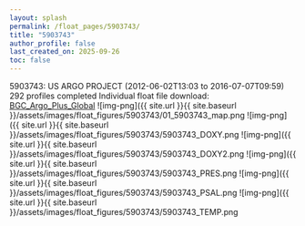 ```yaml
---
layout: splash
permalink: /float_pages/5903743/
title: "5903743"
author_profile: false
last_created_on: 2025-09-26
toc: false
---
```

 
5903743: US ARGO PROJECT (2012-06-02T13:03 to 2016-07-07T09:59)
292 profiles completed
Individual float file download: [BGC_Argo_Plus_Global](https://ftp.soest.hawaii.edu/bgc_argo_plus/Individual_Floats/outliers_removed/5903743_Sprof_processed.nc)
![img-png]({{ site.url }}{{ site.baseurl }}/assets/images/float_figures/5903743/01_5903743_map.png
![img-png]({{ site.url }}{{ site.baseurl }}/assets/images/float_figures/5903743/5903743_DOXY.png
![img-png]({{ site.url }}{{ site.baseurl }}/assets/images/float_figures/5903743/5903743_DOXY2.png
![img-png]({{ site.url }}{{ site.baseurl }}/assets/images/float_figures/5903743/5903743_PRES.png
![img-png]({{ site.url }}{{ site.baseurl }}/assets/images/float_figures/5903743/5903743_PSAL.png
![img-png]({{ site.url }}{{ site.baseurl }}/assets/images/float_figures/5903743/5903743_TEMP.png
